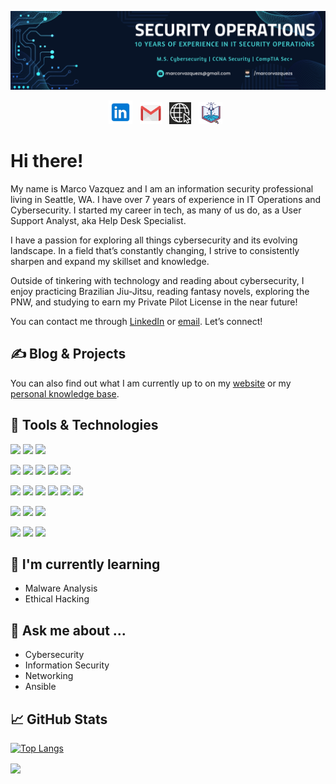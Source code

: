 [![marco vazquez's header](./images/LinkedIn%20Banner.png)](https://marcorvazquez.com)

<p align="center">
<a href="https://www.linkedin.com/in/marcorvazquez/" target="_blank" rel="noopener noreferrer"><img height="38" src="./images/linkedin.png"></a>&nbsp;&nbsp;
<a href="mailto:marco@marcorvazquez.com" target="_blank" rel="noopener noreferrer"><img height="35" src="./images/gmail.png"></a>&nbsp;&nbsp;
<a href="https://marcorvazquez.com/" target="_blank" rel="noopener noreferrer"><img height="35" src="./images/webs.png"></a>&nbsp;&nbsp;
<a href="https://kb.marcorvazquez.com/" target="_blank" rel="noopener noreferrer"><img height="35" src="./images/kb.png"></a>&nbsp;&nbsp;
</p>

# Hi there! 
<p align="left">My name is Marco Vazquez and I am an information security professional living in Seattle, WA. I have over 7 years of experience in IT Operations and Cybersecurity. I started my career in tech, as many of us do, as a User Support Analyst, aka Help Desk Specialist. 

I have a passion for exploring all things cybersecurity and its evolving landscape. In a field that’s constantly changing, I strive to consistently sharpen and expand my skillset and knowledge.  

Outside of tinkering with technology and reading about cybersecurity, I enjoy practicing Brazilian Jiu-Jitsu, reading fantasy novels, exploring the PNW, and studying to earn my Private Pilot License in the near future!

You can contact me through <a href="https://www.linkedin.com/in/marcorvazquez/">LinkedIn</a> or <a href="mailto:marco@marcorvazquez.com">email</a>. Let’s connect!

✍️ Blog & Projects
---
You can also find out what I am currently up to on my <a href="https://marcorvazquez.com">website</a> or my <a href="https://kb.marcorvazquez.com">personal knowledge base</a>.
  
  
🧰 Tools & Technologies
---

![](https://img.shields.io/badge/OS-Linux-informational?style=flat&logo=linux&logoColor=white&color=2bbc8a)
![](https://img.shields.io/badge/OS-Kali-informational?style=flat&logo=kalilinux&logoColor=white&color=2bbc8a)
![](https://img.shields.io/badge/OS-Windows-informational?style=flat&logo=windows&logoColor=white&color=2bbc8a)

![](https://img.shields.io/badge/Editor-VSCode-informational?style=flat&logo=visual-studio-code&logoColor=white&color=2bbc8a)
![](https://img.shields.io/badge/VCS-Git-informational?style=flat&logo=git&logoColor=white&color=2bbc8a)
![](https://img.shields.io/badge/Code-Python-informational?style=flat&logo=python&logoColor=white&color=2bbc8a)
![](https://img.shields.io/badge/Shell-Bash-informational?style=flat&logo=gnu-bash&logoColor=white&color=2bbc8a)
![](https://img.shields.io/badge/Shell-PowerShell-informational?style=flat&logo=powershell&logoColor=white&color=2bbc8a)

![](https://img.shields.io/badge/Tools-GitHub-informational?style=flat&logo=github&logoColor=white&color=2bbc8a)
![](https://img.shields.io/badge/Tools-GitKraken-informational?style=flat&logo=gitkraken&logoColor=white&color=2bbc8a)
![](https://img.shields.io/badge/Tools-JIRA-informational?style=flat&logo=jira&logoColor=white&color=2bbc8a)
![](https://img.shields.io/badge/Tools-Ansible-informational?style=flat&logo=ansible&logoColor=white&color=2bbc8a)
![](https://img.shields.io/badge/Tools-Terraform-informational?style=flat&logo=terraform&logoColor=white&color=2bbc8a)
![](https://img.shields.io/badge/Tools-Docker-informational?style=flat&logo=docker&logoColor=white&color=2bbc8a)

![](https://img.shields.io/badge/Cloud-AWS-informational?style=flat&logo=amazon-aws&logoColor=white&color=2bbc8a)
![](https://img.shields.io/badge/Cloud-DigitalOcean-informational?style=flat&logo=digitalocean&logoColor=white&color=2bbc8a)
![](https://img.shields.io/badge/Cloud-Vultr-informational?style=flat&logo=vultr&logoColor=white&color=2bbc8a)

![](https://img.shields.io/badge/Network-Cisco-informational?style=flat&logo=cisco&logoColor=white&color=2bbc8a)
![](https://img.shields.io/badge/Network-WireGuard-informational?style=flat&logo=wireguard&logoColor=white&color=2bbc8a)
![](https://img.shields.io/badge/Network-pfSense-informational?style=flat&logo=pfsense&logoColor=white&color=2bbc8a)


🌱 I'm currently learning 
---
  * Malware Analysis
  * Ethical Hacking

💬 Ask me about ...
---
  * Cybersecurity 
  * Information Security 
  * Networking 
  * Ansible 
 
📈 GitHub Stats
---
[![Top Langs](https://github-readme-stats.vercel.app/api/top-langs/?username=marcorvazquezs&layout=compact&theme=chartreuse-dark&card_width=800)](https://github.com/marcorvazquezs/marcorvazquezs)
  
<a href="https://github.com/marcorvazquezs/github-readme-stats">
  <img align="center" src="https://github-readme-stats.vercel.app/api?username=marcorvazquezs&show_icons=true&theme=chartreuse-dark" />
</a>
